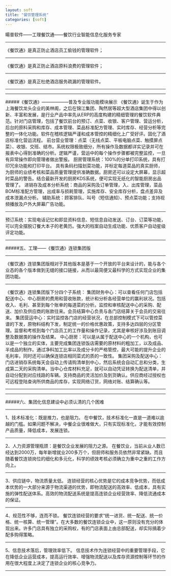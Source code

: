 ```yaml
---
layout: soft
title: "餐饮管理系统"
categories: [soft]
---
```

暘普软件——工理餐饮通——餐饮行业智能信息化服务专家
<hr/>
《餐饮通》是真正防止酒店员工偷钱的管理软件；
<hr/>
《餐饮通》是真正防止酒店原料浪费的管理软件；
<hr/>
《餐饮通》是真正杜绝酒店服务疏漏的管理软件。
<hr/>
<hr/>
#####《餐饮通》——————普及专业版功能模块展示
   《餐饮通》诞生于作为上海餐饮龙头企业的美林阁，之后在锦江集团、陶然居等超大型酒店集团中得以创新、丰富和发展，是行业产品中率先从ERP的高度构建的精细管理的餐饮软件典范。针对门店管理，包括了餐饮前台的预订、点菜、收银、客户管理、营运分析，后台的原料采购和库存、成本管理、菜品标准配方管理、实时库存、经营分析等完整的一体化功能。软件在稽核逻辑严谨和成本管控的精细化上广受好评。固化了酒店标准化营运流程。
前台营业管理：点菜（无线点菜、平板电脑点菜、触摸屏点菜）、收银、交班、结市。系统权限极致细分，所有操作及数据都详实记录并可在报表中心得到准确的分析。逻辑严谨，营运中的每个操作步骤都被完整监控，一旦有异常操作即向管理者做出警报。
厨房管理系统：100%的分单打印系统，具有打印冗余功能和打印平台。
    具有条码扫描划菜功能，并标定每道菜品的真实厨师，为厨师的业绩考核和菜品质量管理提供准确数据。厨房还可以设定大屏幕，显示超时菜品的警告。结合最新开发的厨房KDS系统，便可实现无纸化的智能厨房出品管理了。
进销存及成本分析系统：商品的采购及订单管理，入、出库管理，菜品BOM标准配方管理，出成率与损耗管理，实施库存、安全库存分析，盘点差异及成本泄漏点分析。
辅助系统：顾客排队、叫号（短信通知）、预点菜功能；支持视频播放及户外大屏幕广告功能。
<hr/>
预订系统：实现电话记忆和即显资料信息、短信息自动发送、订台、订菜等功能，可以完全摆脱订餐大本子的老黄历。强大的档案自动生成功能、优质客户自动星级评定功能。
<hr/>
#####五、工理——《餐饮通》连锁集团版
<hr/>
《餐饮通》连锁集团版相对于其他版本是基于一个开放的平台来设计的，能与各个业态的各个版本做到无缝的接口链接，从而以最简便又最科学的方式实现企业的集团功能。
<hr/>
《餐饮通》连锁集团版下分四个子系统：
    集团财务中心：可以查看任何门店包括配送中心、中心厨房的费用和营收账款，统计和分析各经营单位的赢利状况。包括收入、毛利、甚至到每个账单的每道菜的分析。监控和审核配送中心的采购、配送、加价及供应商的账款往来。会员结算中心负责与各门店结算关于会员的交易往来。
集团营运中心：实时监控各门店的经营状况，在总部控制模式下可以管控菜谱的下发，原物料结构下发，制定统一的价格优惠政策，支持多达四层的分区管理。监督和考核到每个门店员工的工作量和操作记录，尤其是审核好涉及到账目调整及数据类的操作及结果。
中心厨房：可以是从属于配送中心的一个机构，也可以是一个独立的实体，主要完成集团连锁饭店需要的原材料的粗加工，以及成品、半成品的制作。通过净料加工比率以及成分卡的严格管控，最大可能的提升企业的毛利率，同时还可以确保连锁店相同菜式的质的一致性。
集团采购及配送中心：门店进销存系统每天会自动上传请购清单到中心，然后系统会自动汇总和分类，生成第二天的采购清单。当中心仓库材料充足，就可以自动凭证转换为配送清单，并自动分配到对应线路的车辆。支持商品的灵活加价及到货确认。供应商经过授权也可远程登陆查询所供商品的库存，实现网络订货，网络对账、结算确认等。
<hr/>
<hr/>
#####六、集团化信息建设中必须认清的几个困难
<hr/>
 1、技术标准化：既是推力，也是阻力。
     在中餐饮，技术标准化一直是一道难以逾越的门槛。如果问题不解决，中餐企业很难做大，只有实现标准化，才能有效控制产品质量，降低成本，发展连锁。
<hr/>
 2、人力资源管理瓶颈：是餐饮企业发展的阻力之源。
     在餐饮业，当前从业人数已经达到2000万，每年新增就业200多万个，但厨师和服务员依然非常紧缺。而且随着餐饮连锁岗位的细化和多元化，科学的绩效考核必须确立为重中之重的工作方向上。
<hr/>
 3、供应链中，物流质量太低。
     连锁经营的核心优势是它的成本竞争优势，而低成本优势的一大部分来源于物流渠道的优势，即物流配送的高效率、低成本，具有实施的弹性配送体系。高效的物流配送系统是提高连锁企业经营效率、降低流通成本的保证。
<hr/>
 4、规范性不够，连而不锁。
     餐饮连锁经营的要求“统一进货、统一配送、统一价格、统一核算、统一管理”。在大多数的餐饮连锁企业中，这一原则没有充分的体现出来。许多门店具有独立的采购权，有的门店表面上由总部配送，却实际搞着少配多购得策略。
<hr/>
 5、信息技术落后，管理效率低下。
     信息技术作为连锁经营中的重要管理手段，它在降低企业运营成本，提高运行效率、增强物流配送以及库存资源控制等环节的作用在很大程度上决定了连锁企业的核心竞争力。
<hr/>
